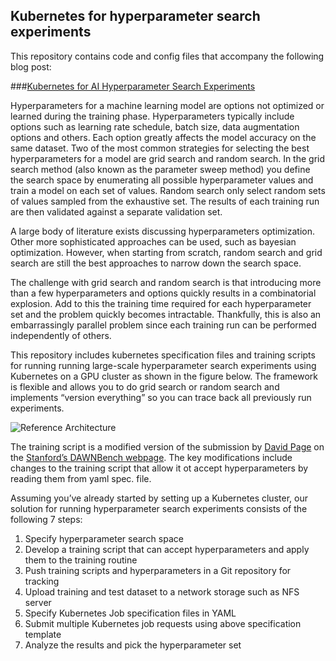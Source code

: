 ## Kubernetes for hyperparameter search experiments

This repository contains code and config files that accompany the following blog post: 

###[Kubernetes for AI Hyperparameter Search Experiments](https://devblogs.nvidia.com/kubernetes-ai-hyperparameter-search-experiments)

Hyperparameters for a machine learning model are options not optimized or learned during the training phase. Hyperparameters typically include options such as learning rate schedule, batch size, data augmentation options and others. Each option greatly affects the model accuracy on the same dataset. Two of the most common strategies for selecting the best hyperparameters for a model are grid search and random search. In the grid search method  (also known as the parameter sweep method) you define the search space by enumerating all possible hyperparameter values and train a model on each set of values. Random search only select random sets of values sampled from the exhaustive set. The results of each training run are then validated against a separate validation set.

A large body of literature exists discussing hyperparameters optimization. Other more sophisticated approaches can be used, such as bayesian optimization. However, when starting from scratch, random search and grid search are still the best approaches to narrow down the search space. 

The challenge with grid search and random search is that introducing more than a few hyperparameters and options quickly results in a combinatorial explosion. Add to this the training time required for each hyperparameter set and the problem quickly becomes intractable. Thankfully, this is also an embarrassingly parallel problem since each training run can be performed independently of others.

This repository includes kubernetes specification files and training scripts for running running large-scale hyperparameter search experiments using Kubernetes on a GPU cluster as shown in the figure below.
The framework is flexible and allows you to do grid search or random search and implements “version everything” so you can trace back all previously run experiments.

![Reference Architecture](https://github.com/shashankprasanna/kubernetes-hyperparam-exp/blob/master/k8s_hyperparam_ref_arch.PNG "Reference Architecture")

The training script is a modified version of the submission by [David Page](https://github.com/davidcpage/cifar10-fast/tree/d31ad8d393dd75147b65f261dbf78670a97e48a8) on the [Stanford’s DAWNBench webpage](https://dawn.cs.stanford.edu/benchmark/CIFAR10/train.html). The key modifications include changes to the training script that allow it ot accept hyperparameters by reading them from yaml spec. file.

Assuming you’ve already started by setting up a Kubernetes cluster, our solution for running hyperparameter search experiments consists of the following 7 steps:

1. Specify hyperparameter search space
2. Develop a training script that can accept hyperparameters and apply them to the training routine
3. Push training scripts and hyperparameters in a Git repository for tracking
4. Upload training and test dataset to a network storage such as NFS server
5. Specify Kubernetes Job specification files in YAML
6. Submit multiple Kubernetes job requests using above specification template
7. Analyze the results and pick the hyperparameter set

